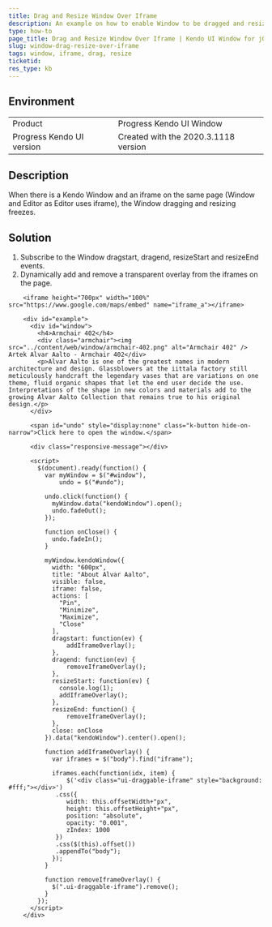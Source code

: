```yaml
---
title: Drag and Resize Window Over Iframe
description: An example on how to enable Window to be dragged and resized over iframe elements.
type: how-to
page_title: Drag and Resize Window Over Iframe | Kendo UI Window for jQuery
slug: window-drag-resize-over-iframe
tags: window, iframe, drag, resize
ticketid:
res_type: kb
---
```


## Environment

<table>
 <tr>
  <td>Product</td>
  <td>Progress Kendo UI Window</td>
 </tr>
 <tr>
  <td>Progress Kendo UI version</td>
  <td>Created with the 2020.3.1118 version</td>
 </tr>
</table>

## Description

When there is a Kendo Window and an iframe on the same page (Window and Editor as Editor uses iframe), the Window dragging and resizing freezes.

## Solution

1. Subscribe to the Window dragstart, dragend, resizeStart and resizeEnd events.
1. Dynamically add and remove a transparent overlay from the iframes on the page.

```dojo
    <iframe height="700px" width="100%" src="https://www.google.com/maps/embed" name="iframe_a"></iframe>

    <div id="example">
      <div id="window">
        <h4>Armchair 402</h4>
        <div class="armchair"><img src="../content/web/window/armchair-402.png" alt="Armchair 402" /> Artek Alvar Aalto - Armchair 402</div>
        <p>Alvar Aalto is one of the greatest names in modern architecture and design. Glassblowers at the iittala factory still meticulously handcraft the legendary vases that are variations on one theme, fluid organic shapes that let the end user decide the use. Interpretations of the shape in new colors and materials add to the growing Alvar Aalto Collection that remains true to his original design.</p>
      </div>

      <span id="undo" style="display:none" class="k-button hide-on-narrow">Click here to open the window.</span>

      <div class="responsive-message"></div>

      <script>
        $(document).ready(function() {
          var myWindow = $("#window"),
              undo = $("#undo");

          undo.click(function() {
            myWindow.data("kendoWindow").open();
            undo.fadeOut();
          });

          function onClose() {
            undo.fadeIn();
          }

          myWindow.kendoWindow({
            width: "600px",
            title: "About Alvar Aalto",
            visible: false,
            iframe: false,
            actions: [
              "Pin",
              "Minimize",
              "Maximize",
              "Close"
            ],
            dragstart: function(ev) {
            	addIframeOverlay();
            },
            dragend: function(ev) {
            	removeIframeOverlay();
            },
            resizeStart: function(ev) {
              console.log(1);
              addIframeOverlay();
            },
            resizeEnd: function() {
            	removeIframeOverlay();
            },
            close: onClose
          }).data("kendoWindow").center().open();

          function addIframeOverlay() {
          	var iframes = $("body").find("iframe");

            iframes.each(function(idx, item) {
            	$('<div class="ui-draggable-iframe" style="background: #fff;"></div>')
             .css({
                width: this.offsetWidth+"px",
                height: this.offsetHeight+"px",
                position: "absolute",
                opacity: "0.001",
                zIndex: 1000
             })
             .css($(this).offset())
             .appendTo("body");
            });
          }

          function removeIframeOverlay() {
          	$(".ui-draggable-iframe").remove();
          }
        });
      </script>
    </div>
```
